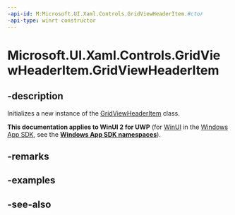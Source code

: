 ```yaml
---
-api-id: M:Microsoft.UI.Xaml.Controls.GridViewHeaderItem.#ctor
-api-type: winrt constructor
---
```


<!-- Method syntax
public GridViewHeaderItem()
-->

# Microsoft.UI.Xaml.Controls.GridViewHeaderItem.GridViewHeaderItem

## -description
Initializes a new instance of the [GridViewHeaderItem](gridviewheaderitem.md) class.

**This documentation applies to WinUI 2 for UWP** (for [WinUI](/windows/apps/winui/winui3/) in the [Windows App SDK](/windows/apps/windows-app-sdk/), see the **[Windows App SDK namespaces](/windows/windows-app-sdk/api/winrt/)**).

## -remarks

## -examples

## -see-also
